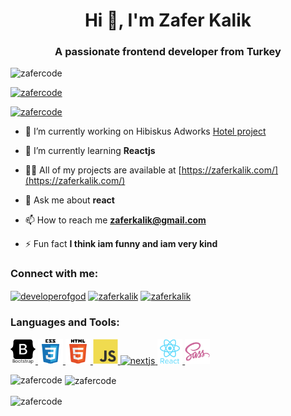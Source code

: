 <h1 align="center">Hi 👋, I'm Zafer Kalik</h1>
<h3 align="center">A passionate frontend developer from Turkey</h3>

<p align="left"> <img src="https://komarev.com/ghpvc/?username=zafercode&label=Profile%20views&color=0e75b6&style=flat" alt="zafercode" /> </p>

<p align="left"> <a href="https://github.com/ryo-ma/github-profile-trophy"><img src="https://github-profile-trophy.vercel.app/?username=zafercode" alt="zafercode" /></a> </p>

<p align="left"> <a href="https://twitter.com/zafercode" target="blank"><img src="https://img.shields.io/twitter/follow/zafercode?logo=twitter&style=for-the-badge" alt="zafercode" /></a> </p>

- 🔭 I’m currently working on Hibiskus Adworks [Hotel project](http://www.norviahotels.com.tr/home.html)

- 🌱 I’m currently learning **Reactjs**

- 👨‍💻 All of my projects are available at [https://zaferkalik.com/](https://zaferkalik.com/)

- 💬 Ask me about **react**

- 📫 How to reach me **zaferkalik@gmail.com**

- ⚡ Fun fact **I think iam funny and iam very kind**

<h3 align="left">Connect with me:</h3>
<p align="left">
<a href="https://twitter.com/developerofgod" target="_blank"><img align="center" src="https://raw.githubusercontent.com/rahuldkjain/github-profile-readme-generator/master/src/images/icons/Social/twitter.svg" alt="developerofgod" height="30" width="40" /></a>
<a href="https://linkedin.com/in/zafer-kalik-a8183621b/" target="_blank"><img align="center" src="https://raw.githubusercontent.com/rahuldkjain/github-profile-readme-generator/master/src/images/icons/Social/linked-in-alt.svg" alt="zaferkalik" height="30" width="40" /></a>
<a href="https://instagram.com/zaferkalik" target="_blank"><img align="center" src="https://raw.githubusercontent.com/rahuldkjain/github-profile-readme-generator/master/src/images/icons/Social/instagram.svg" alt="zaferkalik" height="30" width="40" /></a>
</p>

<h3 align="left">Languages and Tools:</h3>
<p align="left"> <a href="https://getbootstrap.com" target="_blank" rel="noreferrer"> <img src="https://raw.githubusercontent.com/devicons/devicon/master/icons/bootstrap/bootstrap-plain-wordmark.svg" alt="bootstrap" width="40" height="40"/> </a> <a href="https://www.w3schools.com/css/" target="_blank" rel="noreferrer"> <img src="https://raw.githubusercontent.com/devicons/devicon/master/icons/css3/css3-original-wordmark.svg" alt="css3" width="40" height="40"/> </a> <a href="https://www.w3.org/html/" target="_blank" rel="noreferrer"> <img src="https://raw.githubusercontent.com/devicons/devicon/master/icons/html5/html5-original-wordmark.svg" alt="html5" width="40" height="40"/> </a> <a href="https://developer.mozilla.org/en-US/docs/Web/JavaScript" target="_blank" rel="noreferrer"> <img src="https://raw.githubusercontent.com/devicons/devicon/master/icons/javascript/javascript-original.svg" alt="javascript" width="40" height="40"/> </a> <a href="https://nextjs.org/" target="_blank" rel="noreferrer"> <img src="https://cdn.worldvectorlogo.com/logos/nextjs-2.svg" alt="nextjs" width="40" height="40"/> </a> <a href="https://reactjs.org/" target="_blank" rel="noreferrer"> <img src="https://raw.githubusercontent.com/devicons/devicon/master/icons/react/react-original-wordmark.svg" alt="react" width="40" height="40"/> </a> <a href="https://sass-lang.com" target="_blank" rel="noreferrer"> <img src="https://raw.githubusercontent.com/devicons/devicon/master/icons/sass/sass-original.svg" alt="sass" width="40" height="40"/> </a> </p>

<p><img align="left" src="https://github-readme-stats.vercel.app/api/top-langs?username=zafercode&show_icons=true&locale=en&layout=compact" alt="zafercode" /></p>

<p>&nbsp;<img align="center" src="https://github-readme-stats.vercel.app/api?username=zafercode&show_icons=true&locale=en" alt="zafercode" /></p>

<p><img align="center" src="https://github-readme-streak-stats.herokuapp.com/?user=zafercode&" alt="zafercode" /></p>

